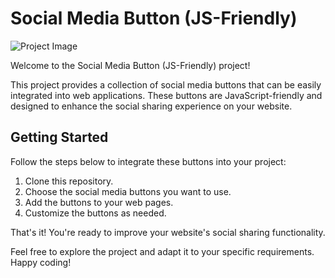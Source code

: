 # Social Media Button (JS-Friendly)

![Project Image](https://github.com/neeraj542/Social-Media-Button-JS-Friendly/assets/114648043/6965676d-5883-42d7-b410-2b0e20b4a9fb)

Welcome to the Social Media Button (JS-Friendly) project!

This project provides a collection of social media buttons that can be easily integrated into web applications. These buttons are JavaScript-friendly and designed to enhance the social sharing experience on your website.

## Getting Started

Follow the steps below to integrate these buttons into your project:

1. Clone this repository.
2. Choose the social media buttons you want to use.
3. Add the buttons to your web pages.
4. Customize the buttons as needed.

That's it! You're ready to improve your website's social sharing functionality.

Feel free to explore the project and adapt it to your specific requirements. Happy coding!
